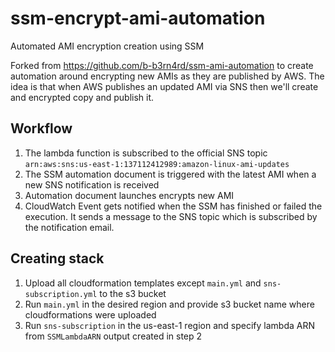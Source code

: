 # ssm-encrypt-ami-automation
Automated AMI encryption creation using SSM

Forked from https://github.com/b-b3rn4rd/ssm-ami-automation to create automation around encrypting new AMIs as they are published by AWS. The idea is that when AWS publishes an updated AMI via SNS then we'll create and encrypted copy and publish it.

Workflow
---------

1. The  lambda function is subscribed to the official SNS topic
`arn:aws:sns:us-east-1:137112412989:amazon-linux-ami-updates`
2. The SSM automation document is triggered with the latest AMI  when a new SNS notification is received
3. Automation document launches encrypts new AMI
4. CloudWatch Event gets notified when the SSM has finished or failed the execution. It sends a message to the SNS topic which is subscribed by the notification email.

Creating stack
-------------

1. Upload all cloudformation templates except `main.yml` and `sns-subscription.yml` to the s3 bucket
2. Run `main.yml` in the desired region and provide s3 bucket name where cloudformations were uploaded
3. Run `sns-subscription` in the us-east-1 region and specify lambda ARN  from `SSMLambdaARN` output created in step 2

